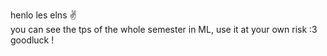 
henlo les elns ✌
\
you can see the tps of the whole semester in ML, use it at your own risk :3 \
goodluck !
